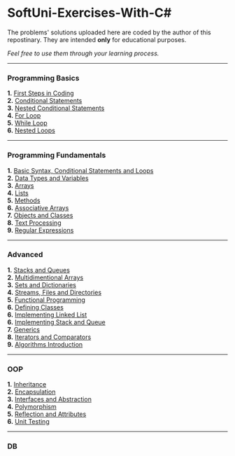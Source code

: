 # SoftUni-Exercises-With-C#
The problems' solutions uploaded here are coded by the author of this repostinary. 
They are intended **only** for educational purposes.

*Feel free to use them through your learning process.*

------------------
### Programming Basics

**1.** [First Steps in Coding](https://github.com/mertmzzx/SoftUni-Exercises/tree/main/C%23%20Basics/FirstStepsCoding)<br />
**2.** [Conditional Statements](https://github.com/mertmzzx/SoftUni-Exercises/tree/main/C%23%20Basics/ConditionalStatements)<br />
**3.** [Nested Conditional Statements](https://github.com/mertmzzx/SoftUni-Exercises/tree/main/C%23%20Basics/ConditionalStatementsAdvanced)<br />
**4.** [For Loop](https://github.com/mertmzzx/SoftUni-Exercises/tree/main/C%23%20Basics/ForLoops)<br />
**5.** [While Loop](https://github.com/mertmzzx/SoftUni-Exercises/tree/main/C%23%20Basics/WhileLoops)<br />
**6.** [Nested Loops](https://github.com/mertmzzx/SoftUni-Exercises/tree/main/C%23%20Basics/NestedLoops) <br />

------------------
### Programming Fundamentals
**1.** [Basic Syntax, Conditional Statements and Loops](https://github.com/mertmzzx/SoftUni-Exercises/tree/main/C%23%20Fundamentals/Basic%20Syntax%2C%20Conditional%20Statements%20and%20Loops)<br />
**2.** [Data Types and Variables](https://github.com/mertmzzx/SoftUni-Exercises/tree/main/C%23%20Fundamentals/Data%20Types%20and%20Variables)<br />
**3.** [Arrays](https://github.com/mertmzzx/SoftUni-Exercises/tree/main/C%23%20Fundamentals/Arrays)<br />
**4.** [Lists](https://github.com/mertmzzx/SoftUni-Exercises/tree/main/C%23%20Fundamentals/Lists)<br />
**5.** [Methods](https://github.com/mertmzzx/SoftUni-Exercises/tree/main/C%23%20Fundamentals/Methods)<br />
**6.** [Associative Arrays](https://github.com/mertmzzx/SoftUni-Exercises/tree/main/C%23%20Fundamentals/Associative%20Arrays)<br />
**7.** [Objects and Classes](https://github.com/mertmzzx/SoftUni-Exercises/tree/main/C%23%20Fundamentals/Objects%20and%20Classes)<br />
**8.** [Text Processing](https://github.com/mertmzzx/SoftUni-Exercises/tree/main/C%23%20Fundamentals/Text%20Processing)<br />
**9.** [Regular Expressions](https://github.com/mertmzzx/SoftUni-Exercises/tree/main/C%23%20Fundamentals/Regular%20Expressions)<br />

------------------
### Advanced
**1.** [Stacks and Queues](https://github.com/mertmzzx/SoftUni-Exercises/tree/main/C%23%20Advanced/Stacks%20and%20Queues)<br />
**2.** [Multidimentional Arrays](https://github.com/mertmzzx/SoftUni-Exercises/tree/main/C%23%20Advanced/Multidimensional%20Arrays)<br />
**3.** [Sets and Dictionaries](https://github.com/mertmzzx/SoftUni-Exercises/tree/main/C%23%20Advanced/Sets%20and%20Dictionaries%20Advanced)<br />
**4.** [Streams, Files and Directories](https://github.com/mertmzzx/SoftUni-Exercises/tree/main/C%23%20Advanced/Streams%2C%20Files%20and%20Directories)<br />
**5.** [Functional Programming](https://github.com/mertmzzx/SoftUni-Exercises/tree/main/C%23%20Advanced/Functional%20Programming)<br />
**6.** [Defining Classes](https://github.com/mertmzzx/SoftUni-Exercises/tree/main/C%23%20Advanced/Defining%20Classes)<br />
**6.** [Implementing Linked List](https://github.com/mertmzzx/SoftUni-Exercises/tree/main/C%23%20Advanced/Implementing%20Linked%20List)<br />
**6.** [Implementing Stack and Queue](https://github.com/mertmzzx/SoftUni-Exercises/tree/main/C%23%20Advanced/Implementing%20List%20and%20Stack)<br />
**7.** [Generics](https://github.com/mertmzzx/SoftUni-Exercises/tree/main/C%23%20Advanced/Generics)<br />
**8.** [Iterators and Comparators](https://github.com/mertmzzx/SoftUni-Exercises/tree/main/C%23%20Advanced/Iterators%20and%20Comparators)<br />
**9.** [Algorithms Introduction]()<br />

------------------
### OOP
**1.** [Inheritance](https://github.com/mertmzzx/CSharp-Exercises/tree/main/C%23%20OOP/Inheritance)<br />
**2.** [Encapsulation](https://github.com/mertmzzx/CSharp-Exercises/tree/main/C%23%20OOP/Encapsulation)<br />
**3.** [Interfaces and Abstraction](https://github.com/mertmzzx/CSharp-Exercises/tree/main/C%23%20OOP/Interfaces%20and%20Abstraction)<br />
**4.** [Polymorphism](https://github.com/mertmzzx/CSharp-Exercises/tree/main/C%23%20OOP/Polymorphism)<br />
**5.** [Reflection and Attributes](https://github.com/mertmzzx/CSharp-Exercises/tree/main/C%23%20OOP/Reflection%20and%20Attributtes)<br />
**6.** [Unit Testing](https://github.com/mertmzzx/CSharp-Exercises/tree/main/C%23%20OOP/Unit%20Testing)<br />

------------------
### DB
